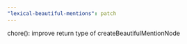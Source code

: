 ```yaml
---
"lexical-beautiful-mentions": patch
---
```


chore(): improve return type of createBeautifulMentionNode
